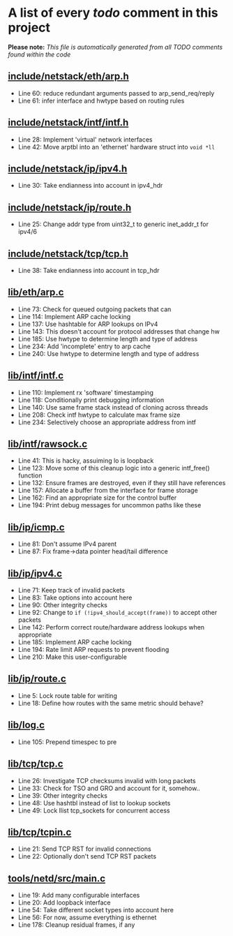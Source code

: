 # A list of every _todo_ comment in this project
**Please note:** _This file is automatically generated from all TODO comments found within the code_
## [include/netstack/eth/arp.h](include/netstack/eth/arp.h)
  - Line 60: reduce redundant arguments passed to arp_send_req/reply
  - Line 61: infer interface and hwtype based on routing rules

## [include/netstack/intf/intf.h](include/netstack/intf/intf.h)
  - Line 28: Implement 'virtual' network interfaces
  - Line 42: Move arptbl into an 'ethernet' hardware struct into `void *ll`

## [include/netstack/ip/ipv4.h](include/netstack/ip/ipv4.h)
  - Line 30: Take endianness into account in ipv4_hdr

## [include/netstack/ip/route.h](include/netstack/ip/route.h)
  - Line 25: Change addr type from uint32_t to generic inet_addr_t for ipv4/6

## [include/netstack/tcp/tcp.h](include/netstack/tcp/tcp.h)
  - Line 38: Take endianness into account in tcp_hdr

## [lib/eth/arp.c](lib/eth/arp.c)
  - Line 73: Check for queued outgoing packets that can
  - Line 114: Implement ARP cache locking
  - Line 137: Use hashtable for ARP lookups on IPv4
  - Line 143: This doesn't account for protocol addresses that change hw
  - Line 185: Use hwtype to determine length and type of address
  - Line 234: Add 'incomplete' entry to arp cache
  - Line 240: Use hwtype to determine length and type of address

## [lib/intf/intf.c](lib/intf/intf.c)
  - Line 110: Implement rx 'software' timestamping
  - Line 118: Conditionally print debugging information
  - Line 140: Use same frame stack instead of cloning across threads
  - Line 208: Check intf hwtype to calculate max frame size
  - Line 234: Selectively choose an appropriate address from intf

## [lib/intf/rawsock.c](lib/intf/rawsock.c)
  - Line 41: This is hacky, assuiming lo is loopback
  - Line 123: Move some of this cleanup logic into a generic intf_free() function
  - Line 132: Ensure frames are destroyed, even if they still have references
  - Line 157: Allocate a buffer from the interface for frame storage
  - Line 162: Find an appropriate size for the control buffer
  - Line 194: Print debug messages for uncommon paths like these

## [lib/ip/icmp.c](lib/ip/icmp.c)
  - Line 81: Don't assume IPv4 parent
  - Line 87: Fix frame->data pointer head/tail difference

## [lib/ip/ipv4.c](lib/ip/ipv4.c)
  - Line 71: Keep track of invalid packets
  - Line 83: Take options into account here
  - Line 90: Other integrity checks
  - Line 92: Change to `if (!ipv4_should_accept(frame))` to accept other packets
  - Line 142: Perform correct route/hardware address lookups when appropriate
  - Line 185: Implement ARP cache locking
  - Line 194: Rate limit ARP requests to prevent flooding
  - Line 210: Make this user-configurable

## [lib/ip/route.c](lib/ip/route.c)
  - Line 5: Lock route table for writing
  - Line 18: Define how routes with the same metric should behave?

## [lib/log.c](lib/log.c)
  - Line 105: Prepend timespec to pre

## [lib/tcp/tcp.c](lib/tcp/tcp.c)
  - Line 26: Investigate TCP checksums invalid with long packets
  - Line 33: Check for TSO and GRO and account for it, somehow..
  - Line 39: Other integrity checks
  - Line 48: Use hashtbl instead of list to lookup sockets
  - Line 49: Lock llist tcp_sockets for concurrent access

## [lib/tcp/tcpin.c](lib/tcp/tcpin.c)
  - Line 21: Send TCP RST for invalid connections
  - Line 22: Optionally don't send TCP RST packets

## [tools/netd/src/main.c](tools/netd/src/main.c)
  - Line 19: Add many configurable interfaces
  - Line 20: Add loopback interface
  - Line 54: Take different socket types into account here
  - Line 56: For now, assume everything is ethernet
  - Line 178: Cleanup residual frames, if any

